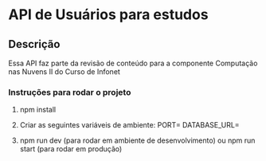# API de Usuários para estudos

## Descrição
Essa API faz parte da revisão de conteúdo para a componente Computação nas Nuvens II do Curso de Infonet

### Instruções para rodar o projeto
  1) npm install

  2) Criar as seguintes variáveis de ambiente:
        PORT=
        DATABASE_URL=

  3) npm run dev (para rodar em ambiente de desenvolvimento) ou npm run start (para rodar em produção)